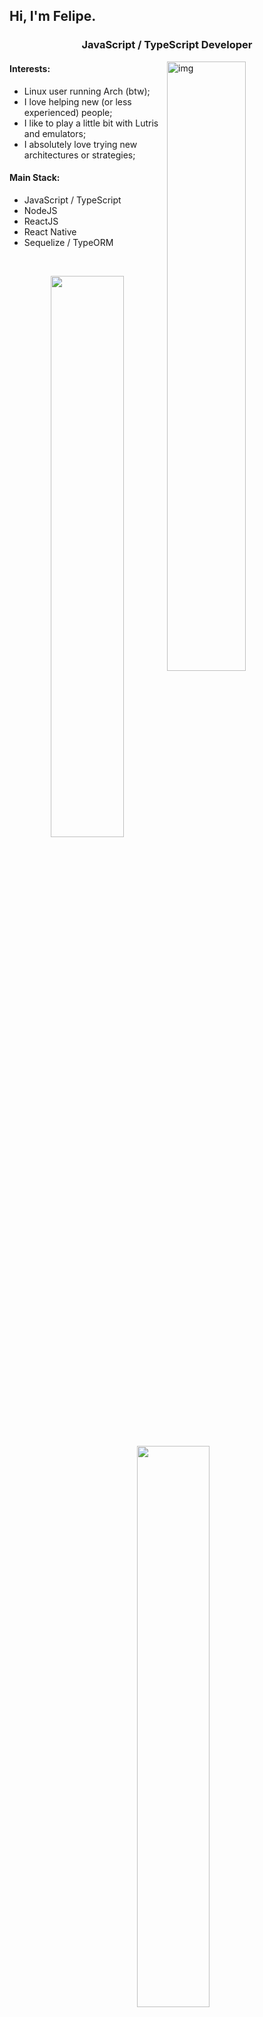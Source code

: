 ## Hi, I'm Felipe. 

<h3 align="center">JavaScript / TypeScript Developer</h3>

<img align="right" alt="img" src="https://cdn.donmai.us/sample/eb/24/sample-eb2400e9c82df5d8923595bf730fd95e.jpg" width="50%" height="auto" />


#### Interests: 
* Linux user running Arch (btw);
* I love helping new (or less experienced) people;
* I like to play a little bit with Lutris and emulators;
* I absolutely love trying new architectures or strategies;


#### Main Stack:
- JavaScript / TypeScript
- NodeJS
- ReactJS
- React Native
- Sequelize / TypeORM

<br/>

<p align="center">
  <img width="48%" src="https://github-readme-stats.vercel.app/api?username=FelipeSSDev&show_icons=true&theme=radical" />
  &nbsp;&nbsp;&nbsp;&nbsp;
  <img width="48%" src="https://github-readme-stats.vercel.app/api/top-langs/?username=FelipeSSDev&show_icons=true&theme=radical&exclude_repo=TextRPG-C" />
</p>

#### :computer: Tools: 
<p align="center">
  <img width="10%" src="https://www.vectorlogo.zone/logos/nodejs/nodejs-icon.svg">
  <img width="10%" src="https://www.vectorlogo.zone/logos/reactjs/reactjs-icon.svg">
  <img width="10%" src="https://upload.wikimedia.org/wikipedia/commons/6/6a/JavaScript-logo.png">
  <img width="11%" src="https://cdn.iconscout.com/icon/free/png-512/c-programming-569564.png">
  <img width="11%" src="https://infomaniacosifpi.files.wordpress.com/2018/01/mongodb-logo.png?w=640">
</p>

<sub>Check these guys aswell: [Dina](https://github.com/mdnm)</sub>
